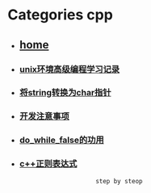 # Categories cpp
* ## [home](../README.md)
* ### [unix环境高级编程学习记录](apue_pthread.md)
* ### [将string转换为char指针](conv_string_to_char_pointer.md)
* ### [开发注意事项](develop_care_detail.md)
* ### [do_while_false的功用](do_while_false.md)
* ### [c++正则表达式](regex.md)
                           step by steop